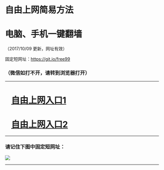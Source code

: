 ﻿# 自由上网简易方法

# 电脑、手机一键翻墙

（2017/10/09 更新，网址有效）

固定短网址：https://git.io/free99

### （微信如打不开，请转到浏览器打开）


***





# &nbsp;&nbsp; <a href="http://ft2728332042.fwq-tz-1001.info/fwqtz01.html?t=100900123061 " target="_blank">自由上网入口1</a>
# &nbsp;&nbsp; <a href="http://ft1729018376.fwq-tz-1002.info/fwqtz02.html?t=100900122443 " target="_blank">自由上网入口2</a>
***

### 请记住下图中固定短网址：

<img src="https://s3-us-west-2.amazonaws.com/fwq-1001/yjfq-20170905okok.png" /> 


***

